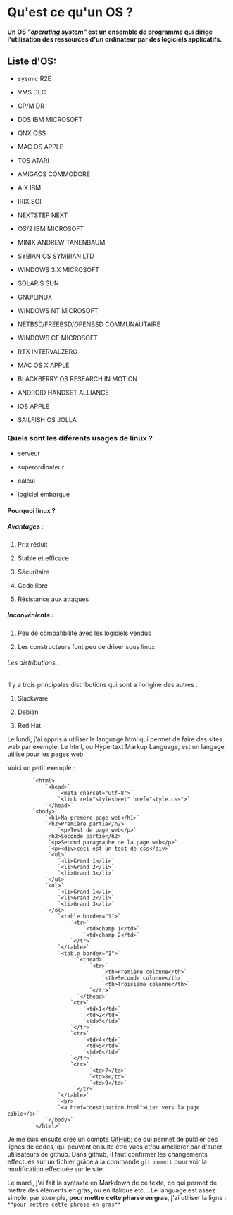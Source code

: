 Qu'est ce qu'un OS ?
==================
**__Un OS__ *"operating system"* __est un ensemble de programme qui dirige l'utilisation des ressources d'un ordinateur par des logiciels applicatifs.__**

## Liste d'OS:
* sysmic R2E

* VMS DEC

* CP/M DR

* DOS IBM MICROSOFT

* QNX QSS

* MAC OS APPLE

* TOS ATARI

* AMIGAOS COMMODORE

* AIX IBM

* IRIX SGI

* NEXTSTEP NEXT

* OS/2 IBM MICROSOFT

* MINIX ANDREW TANENBAUM

* SYBIAN OS SYMBIAN LTD

* WINDOWS 3.X MICROSOFT

* SOLARIS SUN

* GNU/LINUX

* WINDOWS NT MICROSOFT

* NETBSD/FREEBSD/OPENBSD COMMUNAUTAIRE

* WINDOWS CE MICROSOFT

* RTX INTERVALZERO

* MAC OS X APPLE

* BLACKBERRY OS RESEARCH IN MOTION

* ANDROID HANDSET ALLIANCE

* IOS APPLE

* SAILFISH OS JOLLA

### Quels sont les diférents usages de linux ?

* serveur

* superordinateur

* calcul

* logiciel embarqué

#### Pourquoi linux ?

##### Avantages :

1. Prix réduit

2. Stable et efficace

3. Sécuritaire

4. Code libre

5. Résistance aux attaques

##### Inconvénients : 

1. Peu de compatibilité avec les logiciels vendus

2. Les constructeurs font peu de driver sous linux

###### Les distributions :

Il y a trois principales distributions qui sont a l'origine des autres :

1. Slackware

2. Debian

3. Red Hat

Le lundi, j'ai appris a utiliser le language html qui permet de faire des sites web par exemple. Le html, ou Hypertext Markup Language, est un langage utilisé pour les pages web.

Voici un petit exemple :
            
            `<html>`
                `<head>`
                    `<meta charset="utf-8">`
        	        `<link rel="stylesheet" href="style.css">`
                `</head>`
            `<body>`
                `<h1>Ma premère page web</h1>`
                `<h2>Première partie</h2>`
                    `<p>Test de page web</p>`
                `<h2>Seconde partie</h2>`
                 `<p>Second paragraphe de la page web</p>`
                 `<p><div>ceci est un test de css</div>` 
                 `<ul>`
                    `<li>Grand 1</li>`
                    `<li>Grand 2</li>`
                    `<li>Grand 3</li>`
                `</ul>`
                `<ol>`
                    `<li>Grand 1</li>`
                    `<li>Grand 2</li>`
                    `<li>Grand 3</li>`
                `</ol>`
                    `<table border="1">`
                        `<tr>`
                            `<td>champ 1</td>`
                            `<td>champ 2</td>`
                        `</tr>`
                    `</table>`
                    `<table border="1">`
                          `<thead>`
                              `<tr>`
                                  `<th>Première colonne</th>`
                                  `<th>Seconde colonne</th>`
                                  `<th>Troisième colonne</th>`
                              `</tr>`
                          `</thead>`
                        `<tr>`
                            `<td>1</td>`
                            `<td>2</td>`
                            `<td>3</td>`
                        `</tr>`
                        `<tr>`
                            `<td>4</td>`
                            `<td>5</td>`
                            `<td>6</td>`
                        `</tr>`
                        `<tr>`
                              `<td>7</td>`  
                              `<td>8</td>`
                              `<td>9</td>`
                         `</tr>`
                    `</table>`
                    `<br>`
                    `<a href="destination.html">Lien vers la page cible</a>`
                `</body>`
            `</html>`

Je me suis ensuite créé un compte [GitHub](https://github.com/); ce qui permet de publier des lignes de codes, qui peuvent ensuite être vues et/ou améliorer par d'auter utilisateurs de github.
Dans github, il faut confirmer les changements effectués sur un fichier grâce à la commande `git commit` pour voir la modification effectuée sur le site.

Le mardi, j'ai fait la syntaxte en Markdown de ce texte, ce qui permet de mettre des éléments en gras, ou en italique etc... Le language est assez simple, par exemple, **pour mettre cette pharse en gras**, j'ai utiliser la ligne : `**pour mettre cette phrase en gras**`

